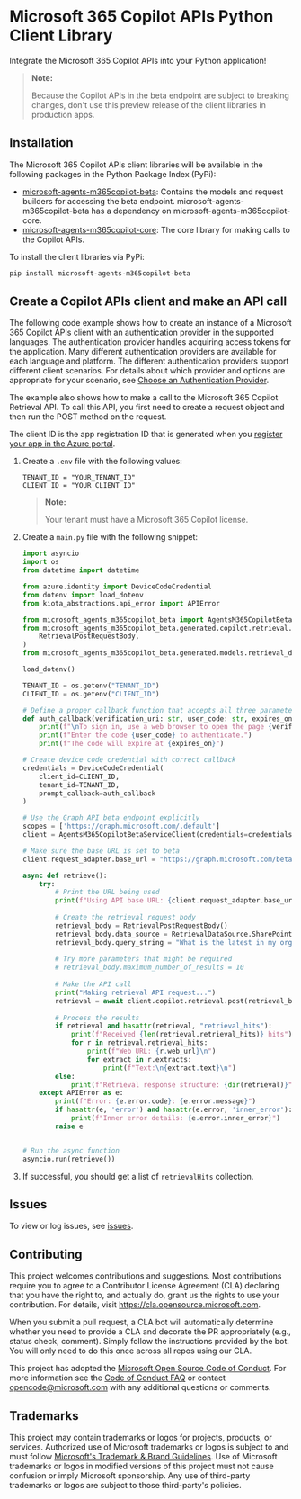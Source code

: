 # Microsoft 365 Copilot APIs Python Client Library

Integrate the Microsoft 365 Copilot APIs into your Python application!

> **Note:**
>
>Because the Copilot APIs in the beta endpoint are subject to breaking changes, don't use this preview release of the client libraries in production apps.

## Installation

The Microsoft 365 Copilot APIs client libraries will be available in the following packages in the Python Package Index (PyPi):

- [microsoft-agents-m365copilot-beta](https://github.com/microsoft/Agents-M365Copilot/tree/main/python/packages/microsoft_agents_m365copilot_beta): Contains the models and request builders for accessing the beta endpoint. microsoft-agents-m365copilot-beta has a dependency on microsoft-agents-m365copilot-core.
- [microsoft-agents-m365copilot-core](https://github.com/microsoft/Agents-M365Copilot/tree/main/python/packages/microsoft_agents_m365copilot_core): The core library for making calls to the Copilot APIs.

To install the client libraries via PyPi:

```py
pip install microsoft-agents-m365copilot-beta
```

## Create a Copilot APIs client and make an API call

The following code example shows how to create an instance of a Microsoft 365 Copilot APIs client with an authentication provider in the supported languages. The authentication provider handles acquiring access tokens for the application. Many different authentication providers are available for each language and platform. The different authentication providers support different client scenarios. For details about which provider and options are appropriate for your scenario, see [Choose an Authentication Provider](https://learn.microsoft.com/graph/sdks/choose-authentication-providers). 

The example also shows how to make a call to the Microsoft 365 Copilot Retrieval API. To call this API, you first need to create a request object and then run the POST method on the request.

The client ID is the app registration ID that is generated when you [register your app in the Azure portal](https://learn.microsoft.com/graph/auth-register-app-v2).

1. Create a `.env` file with the following values:

    ```
    TENANT_ID = "YOUR_TENANT_ID"
    CLIENT_ID = "YOUR_CLIENT_ID"
    ```

    >**Note:**
    >
    > Your tenant must have a Microsoft 365 Copilot license.

2. Create a `main.py` file with the following snippet:

    ```python
    import asyncio
    import os
    from datetime import datetime

    from azure.identity import DeviceCodeCredential
    from dotenv import load_dotenv
    from kiota_abstractions.api_error import APIError

    from microsoft_agents_m365copilot_beta import AgentsM365CopilotBetaServiceClient
    from microsoft_agents_m365copilot_beta.generated.copilot.retrieval.retrieval_post_request_body import (
        RetrievalPostRequestBody,
    )
    from microsoft_agents_m365copilot_beta.generated.models.retrieval_data_source import RetrievalDataSource

    load_dotenv()

    TENANT_ID = os.getenv("TENANT_ID")
    CLIENT_ID = os.getenv("CLIENT_ID")

    # Define a proper callback function that accepts all three parameters
    def auth_callback(verification_uri: str, user_code: str, expires_on: datetime):
        print(f"\nTo sign in, use a web browser to open the page {verification_uri}")
        print(f"Enter the code {user_code} to authenticate.")
        print(f"The code will expire at {expires_on}")

    # Create device code credential with correct callback
    credentials = DeviceCodeCredential(
        client_id=CLIENT_ID,
        tenant_id=TENANT_ID,
        prompt_callback=auth_callback
    )

    # Use the Graph API beta endpoint explicitly
    scopes = ['https://graph.microsoft.com/.default']
    client = AgentsM365CopilotBetaServiceClient(credentials=credentials, scopes=scopes)

    # Make sure the base URL is set to beta
    client.request_adapter.base_url = "https://graph.microsoft.com/beta"

    async def retrieve():
        try:
            # Print the URL being used
            print(f"Using API base URL: {client.request_adapter.base_url}\n")
            
            # Create the retrieval request body
            retrieval_body = RetrievalPostRequestBody()
            retrieval_body.data_source = RetrievalDataSource.SharePoint
            retrieval_body.query_string = "What is the latest in my organization?"
            
            # Try more parameters that might be required
            # retrieval_body.maximum_number_of_results = 10
            
            # Make the API call
            print("Making retrieval API request...")
            retrieval = await client.copilot.retrieval.post(retrieval_body)
            
            # Process the results
            if retrieval and hasattr(retrieval, "retrieval_hits"):
                print(f"Received {len(retrieval.retrieval_hits)} hits")
                for r in retrieval.retrieval_hits:
                    print(f"Web URL: {r.web_url}\n")
                    for extract in r.extracts:
                        print(f"Text:\n{extract.text}\n")
            else:
                print(f"Retrieval response structure: {dir(retrieval)}")
        except APIError as e:
            print(f"Error: {e.error.code}: {e.error.message}")
            if hasattr(e, 'error') and hasattr(e.error, 'inner_error'):
                print(f"Inner error details: {e.error.inner_error}")
            raise e


    # Run the async function
    asyncio.run(retrieve())
    ```

3. If successful, you should get a list of `retrievalHits` collection.

## Issues

To view or log issues, see [issues](https://github.com/microsoft/Agents-M365Copilot/issues).

## Contributing

This project welcomes contributions and suggestions.  Most contributions require you to agree to a
Contributor License Agreement (CLA) declaring that you have the right to, and actually do, grant us
the rights to use your contribution. For details, visit https://cla.opensource.microsoft.com.

When you submit a pull request, a CLA bot will automatically determine whether you need to provide
a CLA and decorate the PR appropriately (e.g., status check, comment). Simply follow the instructions
provided by the bot. You will only need to do this once across all repos using our CLA.

This project has adopted the [Microsoft Open Source Code of Conduct](https://opensource.microsoft.com/codeofconduct/).
For more information see the [Code of Conduct FAQ](https://opensource.microsoft.com/codeofconduct/faq/) or
contact [opencode@microsoft.com](mailto:opencode@microsoft.com) with any additional questions or comments.

## Trademarks

This project may contain trademarks or logos for projects, products, or services. Authorized use of Microsoft 
trademarks or logos is subject to and must follow 
[Microsoft's Trademark & Brand Guidelines](https://www.microsoft.com/en-us/legal/intellectualproperty/trademarks/usage/general).
Use of Microsoft trademarks or logos in modified versions of this project must not cause confusion or imply Microsoft sponsorship.
Any use of third-party trademarks or logos are subject to those third-party's policies.